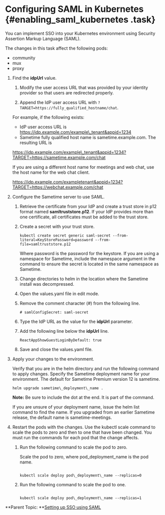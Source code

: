# Configuring SAML in Kubernetes {#enabling_saml_kubernetes .task}

You can implement SSO into your Kubernetes environment using Security Assertion Markup Language \(SAML\).

The changes in this task affect the following pods:

-   community
-   mux
-   proxy

1.  Find the **idpUrl** value.

    1.  Modify the user access URL that was provided by your identity provider so that users are redirected properly.

    2.  Append the IdP user access URL with `?TARGET=https://fully_qualified_hostname/chat`.

    For example, if the following exists:

    -   IdP user access URL is https://idp.example.com/example\_tenant&appid=1234
    -   Sametime fully qualified host name is sametime.example.com.
    The resulting URL is

    https://idp.example.com/example\_tenant&appid=1234?TARGET=https://sametime.example.com/chat

    If you are using a different host name for meetings and web chat, use the host name for the web chat client.

    https://idp.example.com/exampletenant&appid=1234?TARGET=https://webchat.example.com/chat

2.  Configure the Sametime server to use SAML.

    1.  Retrieve the certificate from your IdP and create a trust store in p12 format named **samltruststore.p12**. If your IdP provides more than one certificate, all certificates must be added to the trust store.

    2.  Create a secret with your trust store.

        ``` {#codeblock_whq_ztl_qtb}
        kubectl create secret generic saml-secret --from-literal=KeyStorePassword=password --from-file=samltruststore.p12
        ```

        Where password is the password for the keystore. If you are using a namespace for Sametime, include the namespace argument in the command to ensure the secret is located in the same namespace as Sametime.

    3.  Change directories to helm in the location where the Sametime install was decompressed.

    4.  Open the values.yaml file in edit mode.

    5.  Remove the comment character \(\#\) from the following line.

        `# samlConfigSecret: saml-secret`

    6.  Type the IdP URL as the value for the **idpUrl** parameter.

    7.  Add the following line below the **idpUrl** line.

        ``` {#codeblock_vh2_kv3_rtb}
        ReactAppShowGuestLoginByDefault: true
        ```

    8.  Save and close the values.yaml file.

3.  Apply your changes to the environment.

    Verify that you are in the helm directory and run the following command to apply changes. Specify the Sametime deployment name for your environment. The default for Sametime Premium version 12 is sametime.

    ``` {#codeblock_iyn_51d_d5b}
    helm upgrade sametime\_deployment\_name .
    ```

    **Note:** Be sure to include the dot at the end. It is part of the command.

    If you are unsure of your deployment name, issue the helm list command to find the name. If you upgraded from an earlier Sametime release, the default name is sametime-meetings.

4.  Restart the pods with the changes. Use the kubectl scale command to scale the pods to zero and then to one that have been changed. You must run the commands for each pod that the change affects.

    1.  Run the following command to scale the pod to zero.

        Scale the pod to zero, where pod\_deployment\_name is the pod name.

        ``` {#codeblock_cwz_mwc_d5b}
        
        kubectl scale deploy pod\_deployment\_name --replicas=0
        
        ```

    2.  Run the following command to scale the pod to one.

        ``` {#codeblock_i2c_4wc_d5b}
        
        kubectl scale deploy pod\_deployment\_name --replicas=1
        ```


**Parent Topic: **[Setting up SSO using SAML](enabling_sso_saml.md)

